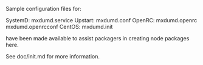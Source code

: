 Sample configuration files for:

SystemD: mxdumd.service
Upstart: mxdumd.conf
OpenRC:  mxdumd.openrc
         mxdumd.openrcconf
CentOS:  mxdumd.init

have been made available to assist packagers in creating node packages here.

See doc/init.md for more information.
